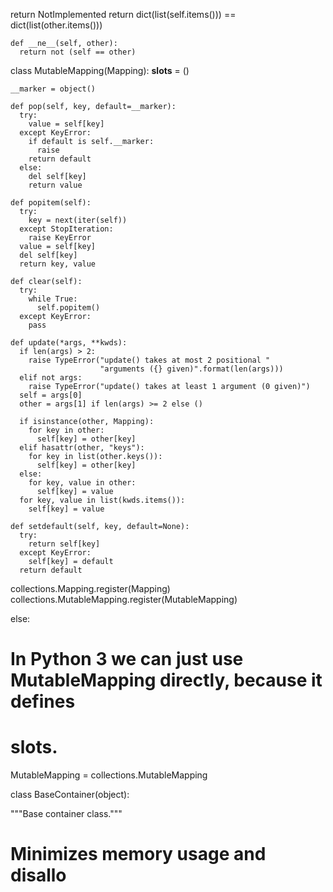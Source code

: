 return NotImplemented
      return dict(list(self.items())) == dict(list(other.items()))

    def __ne__(self, other):
      return not (self == other)

  class MutableMapping(Mapping):
    __slots__ = ()

    __marker = object()

    def pop(self, key, default=__marker):
      try:
        value = self[key]
      except KeyError:
        if default is self.__marker:
          raise
        return default
      else:
        del self[key]
        return value

    def popitem(self):
      try:
        key = next(iter(self))
      except StopIteration:
        raise KeyError
      value = self[key]
      del self[key]
      return key, value

    def clear(self):
      try:
        while True:
          self.popitem()
      except KeyError:
        pass

    def update(*args, **kwds):
      if len(args) > 2:
        raise TypeError("update() takes at most 2 positional "
                        "arguments ({} given)".format(len(args)))
      elif not args:
        raise TypeError("update() takes at least 1 argument (0 given)")
      self = args[0]
      other = args[1] if len(args) >= 2 else ()

      if isinstance(other, Mapping):
        for key in other:
          self[key] = other[key]
      elif hasattr(other, "keys"):
        for key in list(other.keys()):
          self[key] = other[key]
      else:
        for key, value in other:
          self[key] = value
      for key, value in list(kwds.items()):
        self[key] = value

    def setdefault(self, key, default=None):
      try:
        return self[key]
      except KeyError:
        self[key] = default
      return default

  collections.Mapping.register(Mapping)
  collections.MutableMapping.register(MutableMapping)

else:
  # In Python 3 we can just use MutableMapping directly, because it defines
  # __slots__.
  MutableMapping = collections.MutableMapping


class BaseContainer(object):

  """Base container class."""

  # Minimizes memory usage and disallo